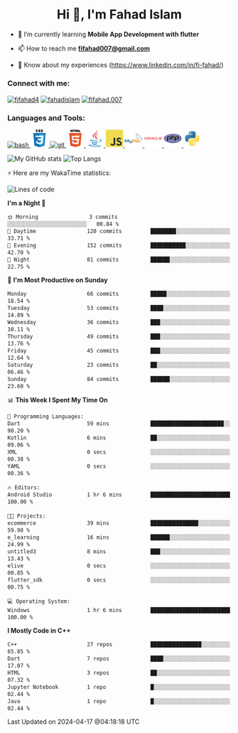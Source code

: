 <h1 align="center">Hi 👋, I'm Fahad Islam</h1>


- 🌱 I’m currently learning **Mobile App Development with flutter**

- 📫 How to reach me **fifahad007@gmail.com**

- 📄 Know about my experiences (https://www.linkedin.com/in/fi-fahad/)

<h3 align="left">Connect with me:</h3>
<p align="left">
<a href="https://twitter.com/fifahad4" target="blank"><img align="center" src="https://raw.githubusercontent.com/rahuldkjain/github-profile-readme-generator/master/src/images/icons/Social/twitter.svg" alt="fifahad4" height="30" width="40" /></a>
<a href="https://www.linkedin.com/in/fi-fahad/" target="blank"><img align="center" src="https://raw.githubusercontent.com/rahuldkjain/github-profile-readme-generator/master/src/images/icons/Social/linked-in-alt.svg" alt="fahadislam" height="30" width="40" /></a>
<a href="https://fb.com/fifahad.007" target="blank"><img align="center" src="https://raw.githubusercontent.com/rahuldkjain/github-profile-readme-generator/master/src/images/icons/Social/facebook.svg" alt="fifahad.007" height="30" width="40" /></a>
</p>

<h3 align="left">Languages and Tools:</h3>
<p align="left"> <a href="https://www.gnu.org/software/bash/" target="_blank" rel="noreferrer"> <img src="https://www.vectorlogo.zone/logos/gnu_bash/gnu_bash-icon.svg" alt="bash" width="40" height="40"/> </a> <a href="https://www.w3schools.com/css/" target="_blank" rel="noreferrer"> <img src="https://raw.githubusercontent.com/devicons/devicon/master/icons/css3/css3-original-wordmark.svg" alt="css3" width="40" height="40"/> </a> <a href="https://git-scm.com/" target="_blank" rel="noreferrer"> <img src="https://www.vectorlogo.zone/logos/git-scm/git-scm-icon.svg" alt="git" width="40" height="40"/> </a> <a href="https://www.w3.org/html/" target="_blank" rel="noreferrer"> <img src="https://raw.githubusercontent.com/devicons/devicon/master/icons/html5/html5-original-wordmark.svg" alt="html5" width="40" height="40"/> </a> <a href="https://www.java.com" target="_blank" rel="noreferrer"> <img src="https://raw.githubusercontent.com/devicons/devicon/master/icons/java/java-original.svg" alt="java" width="40" height="40"/> </a> <a href="https://developer.mozilla.org/en-US/docs/Web/JavaScript" target="_blank" rel="noreferrer"> <img src="https://raw.githubusercontent.com/devicons/devicon/master/icons/javascript/javascript-original.svg" alt="javascript" width="40" height="40"/> </a> <a href="https://www.mysql.com/" target="_blank" rel="noreferrer"> <img src="https://raw.githubusercontent.com/devicons/devicon/master/icons/mysql/mysql-original-wordmark.svg" alt="mysql" width="40" height="40"/> </a> <a href="https://www.oracle.com/" target="_blank" rel="noreferrer"> <img src="https://raw.githubusercontent.com/devicons/devicon/master/icons/oracle/oracle-original.svg" alt="oracle" width="40" height="40"/> </a> <a href="https://www.php.net" target="_blank" rel="noreferrer"> <img src="https://raw.githubusercontent.com/devicons/devicon/master/icons/php/php-original.svg" alt="php" width="40" height="40"/> </a> <a href="https://www.python.org" target="_blank" rel="noreferrer"> <img src="https://raw.githubusercontent.com/devicons/devicon/master/icons/python/python-original.svg" alt="python" width="40" height="40"/> </a> </p>

![My GitHub stats](https://github-readme-stats.vercel.app/api?username=Fahaddada47&show_icons=true&theme=radical)
![Top Langs](https://github-readme-stats.vercel.app/api/top-langs/?username=Fahaddada47&layout=donut)


⚡ Here are my WakaTime statistics:

<!--START_SECTION:waka-->
![Lines of code](https://img.shields.io/badge/From%20Hello%20World%20I%27ve%20Written-473.4%20thousand%20lines%20of%20code-blue)

**I'm a Night 🦉** 

```text
🌞 Morning                3 commits           ░░░░░░░░░░░░░░░░░░░░░░░░░   00.84 % 
🌆 Daytime                120 commits         ████████░░░░░░░░░░░░░░░░░   33.71 % 
🌃 Evening                152 commits         ███████████░░░░░░░░░░░░░░   42.70 % 
🌙 Night                  81 commits          ██████░░░░░░░░░░░░░░░░░░░   22.75 % 
```
📅 **I'm Most Productive on Sunday** 

```text
Monday                   66 commits          █████░░░░░░░░░░░░░░░░░░░░   18.54 % 
Tuesday                  53 commits          ████░░░░░░░░░░░░░░░░░░░░░   14.89 % 
Wednesday                36 commits          ███░░░░░░░░░░░░░░░░░░░░░░   10.11 % 
Thursday                 49 commits          ███░░░░░░░░░░░░░░░░░░░░░░   13.76 % 
Friday                   45 commits          ███░░░░░░░░░░░░░░░░░░░░░░   12.64 % 
Saturday                 23 commits          ██░░░░░░░░░░░░░░░░░░░░░░░   06.46 % 
Sunday                   84 commits          ██████░░░░░░░░░░░░░░░░░░░   23.60 % 
```


📊 **This Week I Spent My Time On** 

```text
💬 Programming Languages: 
Dart                     59 mins             ███████████████████████░░   90.20 % 
Kotlin                   6 mins              ██░░░░░░░░░░░░░░░░░░░░░░░   09.06 % 
XML                      0 secs              ░░░░░░░░░░░░░░░░░░░░░░░░░   00.38 % 
YAML                     0 secs              ░░░░░░░░░░░░░░░░░░░░░░░░░   00.36 % 

🔥 Editors: 
Android Studio           1 hr 6 mins         █████████████████████████   100.00 % 

🐱‍💻 Projects: 
ecommerce                39 mins             ███████████████░░░░░░░░░░   59.98 % 
e_learning               16 mins             ██████░░░░░░░░░░░░░░░░░░░   24.99 % 
untitled3                8 mins              ███░░░░░░░░░░░░░░░░░░░░░░   13.43 % 
elive                    0 secs              ░░░░░░░░░░░░░░░░░░░░░░░░░   00.85 % 
flutter_sdk              0 secs              ░░░░░░░░░░░░░░░░░░░░░░░░░   00.75 % 

💻 Operating System: 
Windows                  1 hr 6 mins         █████████████████████████   100.00 % 
```

**I Mostly Code in C++** 

```text
C++                      27 repos            ████████████████░░░░░░░░░   65.85 % 
Dart                     7 repos             ████░░░░░░░░░░░░░░░░░░░░░   17.07 % 
HTML                     3 repos             ██░░░░░░░░░░░░░░░░░░░░░░░   07.32 % 
Jupyter Notebook         1 repo              █░░░░░░░░░░░░░░░░░░░░░░░░   02.44 % 
Java                     1 repo              █░░░░░░░░░░░░░░░░░░░░░░░░   02.44 % 
```




 Last Updated on 2024-04-17 @04:18:18 UTC
<!--END_SECTION:waka-->
